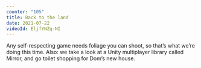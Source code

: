 ```yaml
---
counter: "105"
title: Back to the land
date: 2021-07-22
videoId: EljfYNZq-NI
---
```


Any self-respecting game needs foliage you can shoot, so that’s what we’re doing this time. Also: we take a look at a Unity multiplayer library called Mirror, and go toilet shopping for Dom’s new house.